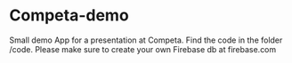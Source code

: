 Competa-demo
============

Small demo App for a presentation at Competa.
Find the code in the folder /code. Please make sure to create your own
Firebase db at firebase.com
